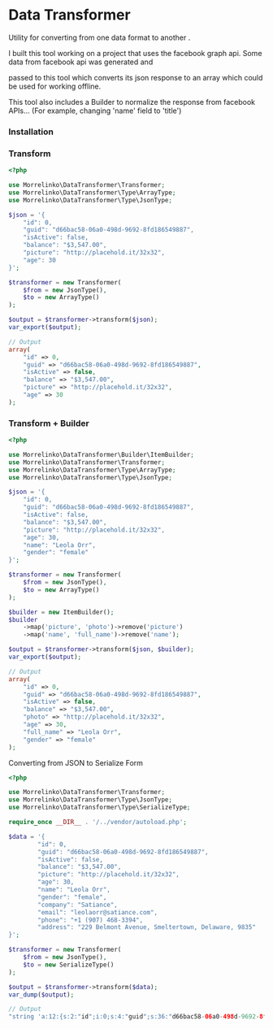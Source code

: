 Data Transformer
==================

Utility for converting from one data format to another .

I built this tool working on a project that uses the facebook graph api. Some data from facebook api was generated and

passed to this tool which converts its json response to an array which could be used for working offline.

This tool also includes a Builder to normalize the response from facebook APIs... (For example, changing 'name' field to 'title')

### Installation


### Transform

```php
<?php

use Morrelinko\DataTransformer\Transformer;
use Morrelinko\DataTransformer\Type\ArrayType;
use Morrelinko\DataTransformer\Type\JsonType;

$json = '{
    "id": 0,
    "guid": "d66bac58-06a0-498d-9692-8fd186549887",
    "isActive": false,
    "balance": "$3,547.00",
    "picture": "http://placehold.it/32x32",
    "age": 30
}';

$transformer = new Transformer(
    $from = new JsonType(),
    $to = new ArrayType()
);

$output = $transformer->transform($json);
var_export($output);

// Output
array(
    "id" => 0,
    "guid" => "d66bac58-06a0-498d-9692-8fd186549887",
    "isActive" => false,
    "balance" => "$3,547.00",
    "picture" => "http://placehold.it/32x32",
    "age" => 30
);

```

### Transform + Builder

```php
<?php

use Morrelinko\DataTransformer\Builder\ItemBuilder;
use Morrelinko\DataTransformer\Transformer;
use Morrelinko\DataTransformer\Type\ArrayType;
use Morrelinko\DataTransformer\Type\JsonType;

$json = '{
    "id": 0,
    "guid": "d66bac58-06a0-498d-9692-8fd186549887",
    "isActive": false,
    "balance": "$3,547.00",
    "picture": "http://placehold.it/32x32",
    "age": 30,
    "name": "Leola Orr",
    "gender": "female"
}';

$transformer = new Transformer(
    $from = new JsonType(),
    $to = new ArrayType()
);

$builder = new ItemBuilder();
$builder
    ->map('picture', 'photo')->remove('picture')
    ->map('name', 'full_name')->remove('name');

$output = $transformer->transform($json, $builder);
var_export($output);

// Output
array(
    "id" => 0,
    "guid" => "d66bac58-06a0-498d-9692-8fd186549887",
    "isActive" => false,
    "balance" => "$3,547.00",
    "photo" => "http://placehold.it/32x32",
    "age" => 30,
    "full_name" => "Leola Orr",
    "gender" => "female"
);

```

Converting from JSON to Serialize Form

```php
<?php

use Morrelinko\DataTransformer\Transformer;
use Morrelinko\DataTransformer\Type\JsonType;
use Morrelinko\DataTransformer\Type\SerializeType;

require_once __DIR__ . '/../vendor/autoload.php';

$data = '{
        "id": 0,
        "guid": "d66bac58-06a0-498d-9692-8fd186549887",
        "isActive": false,
        "balance": "$3,547.00",
        "picture": "http://placehold.it/32x32",
        "age": 30,
        "name": "Leola Orr",
        "gender": "female",
        "company": "Satiance",
        "email": "leolaorr@satiance.com",
        "phone": "+1 (907) 468-3394",
        "address": "229 Belmont Avenue, Smeltertown, Delaware, 9835"
}';

$transformer = new Transformer(
    $from = new JsonType(),
    $to = new SerializeType()
);

$output = $transformer->transform($data);
var_dump($output);

// Output
"string 'a:12:{s:2:"id";i:0;s:4:"guid";s:36:"d66bac58-06a0-498d-9692-8fd186549887";s:8:"isActive";b:0;s:7:"balance";s:9:"$3,547.00";s:7:"picture";s:25:"http://placehold.it/32x32";s:3:"age";i:30;s:4:"name";s:9:"Leola Orr";s:6:"gender";s:6:"female";s:7:"company";s:8:"Satiance";s:5:"email";s:21:"leolaorr@satiance.com";s:5:"phone";s:17:"+1 (907) 468-3394";s:7:"address";s:47:"229 Belmont Avenue, Smeltertown, Delaware, 9835";}' (length=415)"